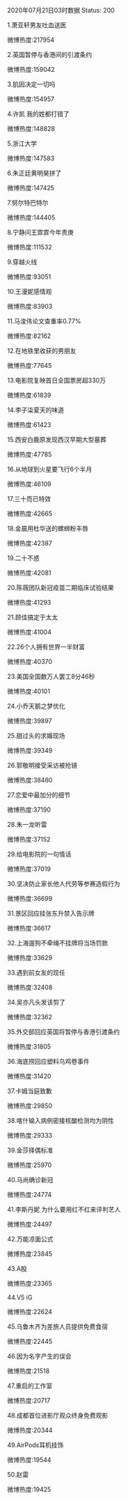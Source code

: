 2020年07月21日03时数据
Status: 200

1.萧亚轩男友吐血送医

微博热度:217954

2.英国暂停与香港间的引渡条约

微博热度:159042

3.肌因决定一切吗

微博热度:154957

4.许凯 我的姓都打错了

微博热度:148828

5.浙江大学

微博热度:147583

6.朱正廷黄明昊拼了

微博热度:147425

7.努尔特巴特尔

微博热度:144405

8.宁静问王霏霏今年贵庚

微博热度:111532

9.穿越火线

微博热度:93051

10.王漫妮感情观

微博热度:83903

11.马浚伟论文查重率0.77%

微博热度:82162

12.在地铁里收获的男朋友

微博热度:77645

13.电影院复映首日全国票房超330万

微博热度:61839

14.李子柒夏天的味道

微博热度:61423

15.西安白鹿原发现西汉早期大型墓葬

微博热度:47785

16.从地球到火星要飞行6个半月

微博热度:46109

17.三十而已特效

微博热度:42665

18.金晨用杜华送的螺蛳粉丰唇

微博热度:42387

19.二十不惑

微博热度:42081

20.陈薇团队新冠疫苗二期临床试验结果

微博热度:41293

21.顾佳搞定于太太

微博热度:41004

22.26个人拥有世界一半财富

微博热度:40370

23.美国全国数万人罢工8分46秒

微博热度:40101

24.小乔天鹅之梦优化

微博热度:39897

25.甜过头的求婚现场

微博热度:39349

26.郭敬明接受采访被抢镜

微博热度:38460

27.恋爱中最加分的细节

微博热度:37190

28.朱一龙听雷

微博热度:37152

29.给电影院的一句情话

微博热度:37019

30.坚决防止家长他人代劳等参赛造假行为

微博热度:36699

31.景区回应挂张东升禁入告示牌

微博热度:36617

32.上海遛狗不牵绳不挂牌将当场罚款

微博热度:33629

33.遇到前女友的现任

微博热度:32408

34.吴亦凡头发该剪了

微博热度:32362

35.外交部回应英国将暂停与香港引渡条约

微博热度:31805

36.海底捞回应塑料乌鸡卷事件

微博热度:31420

37.卡姆当庭致歉

微博热度:29850

38.喀什输入病例密接核酸检测均为阴性

微博热度:29333

39.金莎择偶标准

微博热度:25970

40.马尚确诊新冠

微博热度:24774

41.李斯丹妮 为什么要用红不红来评判艺人

微博热度:24497

42.万能凉面公式

微博热度:23845

43.A股

微博热度:23365

44.V5 iG

微博热度:22624

45.乌鲁木齐为差旅人员提供免费食宿

微博热度:22445

46.因为名字产生的误会

微博热度:21518

47.重启的工作室

微博热度:20717

48.成都首位进影厅观众终身免费观影

微博热度:20344

49.AirPods耳机挂饰

微博热度:19544

50.赵雷

微博热度:19425

